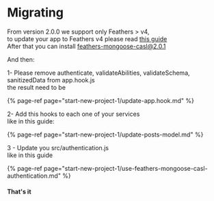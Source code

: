# Migrating

From version 2.0.0 we support only Feathers &gt; v4,  
to update your app to  Feathers  v4 please read [this guide](https://docs.feathersjs.com/guides/migrating.html)  
After that you can install feathers-mongoose-casl@2.0.1  
  
And then:

1- Please remove authenticate, validateAbilities, validateSchema, sanitizedData from  app.hook.js  
the result need to be  


{% page-ref page="start-new-project-1/update-app.hook.md" %}

2- Add this hooks to each one of your services  
like in this guide:

{% page-ref page="start-new-project-1/update-posts-model.md" %}

3 - Update you src/authentication.js  
like in this guide

{% page-ref page="start-new-project-1/use-feathers-mongoose-casl-authentication.md" %}

#### That's it  


